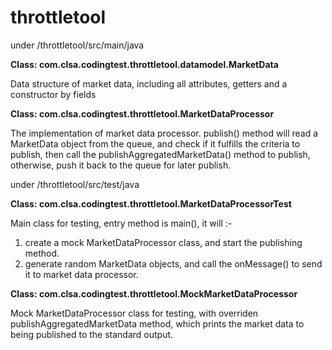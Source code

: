 # throttletool

under /throttletool/src/main/java

**Class: com.clsa.codingtest.throttletool.datamodel.MarketData**

Data structure of market data, including all attributes, getters and a constructor by fields


**Class: com.clsa.codingtest.throttletool.MarketDataProcessor**

The implementation of market data processor. publish() method will read a MarketData object from the queue, and check if it fulfills the criteria to publish, then call the publishAggregatedMarketData() method to publish, otherwise, push it back to the queue for later publish.


under /throttletool/src/test/java

**Class: com.clsa.codingtest.throttletool.MarketDataProcessorTest**

Main class for testing, entry method is main(), it will :- 
1. create a mock MarketDataProcessor class, and start the publishing method.
2. generate random MarketData objects, and call the onMessage() to send it to market data processor.


**Class: com.clsa.codingtest.throttletool.MockMarketDataProcessor**

Mock MarketDataProcessor class for testing, with overriden publishAggregatedMarketData method, which prints the market data to being published to the standard output.

